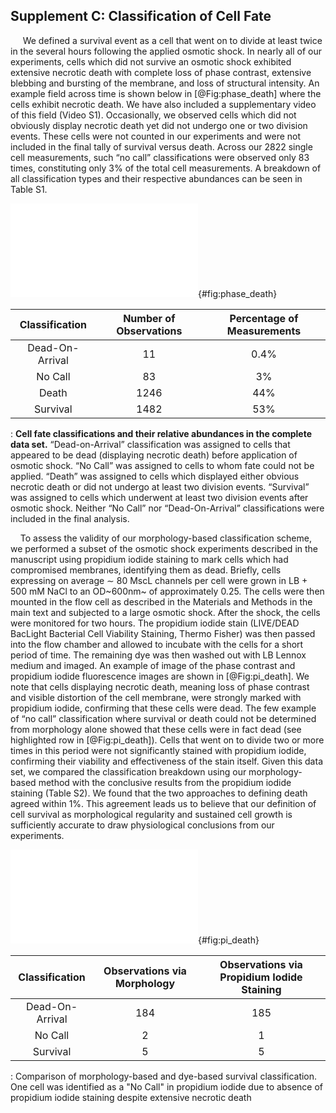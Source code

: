 ## Supplement C: Classification of Cell Fate

&nbsp;&nbsp;&nbsp;&nbsp; We defined a survival event as a cell that went on
to divide at least twice in the several hours following the applied osmotic
shock. In nearly all of our experiments, cells which did not survive an
osmotic shock exhibited extensive necrotic death with complete loss of phase
contrast, extensive blebbing and bursting of the membrane, and loss of
structural intensity. An example field across time is shown below in
[@Fig:phase_death] where the cells exhibit necrotic death. We have also
included a supplementary video of this field (Video S1). Occasionally, we
observed cells which did not obviously display necrotic death yet did not
undergo one or two division events. These cells were not
counted in our experiments and were not included in the final tally of
survival versus death. Across our 2822 single cell measurements, such “no
call” classifications were observed only 83 times, constituting only 3% of
the total cell measurements. A breakdown of all classification types and
their respective abundances can be seen in Table S1.

![**Time lapse of a representative field after osmotic shock and the resulting classifications.** Each row shows an individual cell or pair of neighboring cells over time after the application of a fast osmotic shock. Cells classified as dead are denoted by red arrows. The lone surviving cell in this field (bottom row, top ¼ of image) is marked in green. The video file of this field can be found in the supplementary material as Video S1.](../figs/figRX_death_example_annotated.pdf){#fig:phase_death}

| **Classification** | **Number of Observations** | **Percentage of Measurements**|
| :--: | :--: | :--: |
| Dead-On-Arrival | 11 | 0.4% |
| No Call | 83 | 3% | 
| Death | 1246 | 44% |
| Survival | 1482 | 53% |
: **Cell fate classifications and their relative abundances in the complete data set.**  “Dead-on-Arrival” classification was assigned to cells that appeared to be dead (displaying necrotic death) before application of osmotic shock. “No Call” was assigned to cells to whom fate could not be applied. “Death” was assigned to cells which displayed either obvious necrotic death or did not undergo at least two division events.  “Survival” was assigned to cells which underwent at least two division events after osmotic shock. Neither “No Call” nor “Dead-On-Arrival” classifications were included in the final analysis. 

&nbsp;&nbsp;&nbsp;&nbsp;To assess the validity of our morphology-based
classification scheme, we performed a subset of the osmotic shock experiments
described in the manuscript using propidium iodide staining to mark cells
which had compromised membranes, identifying them as dead. Briefly, cells
expressing on average $\sim$ 80 MscL channels per cell were grown in LB + 500
mM NaCl to an OD~600nm~ of approximately 0.25. The cells were then mounted in
the flow cell as described in the Materials and Methods in the main text and
subjected to a large osmotic shock. After the shock, the cells were monitored
for two hours. The propidium iodide stain (LIVE/DEAD BacLight Bacterial Cell Viability Staining, Thermo Fisher)
was then passed into the flow chamber and allowed to incubate with the cells
for a short period of time. The remaining dye was then washed out with LB
Lennox medium and imaged. An example of image of the phase contrast and
propidium iodide fluorescence images are shown in [@Fig:pi_death]. We note
that cells displaying necrotic death, meaning loss of phase
contrast and visible distortion of the cell membrane, were strongly marked
with propidium iodide, confirming that these cells were dead. The
few example of “no call” classification where survival or death could not be
determined from morphology alone showed that these cells were in fact dead
(see highlighted row in [@Fig:pi_death]). Cells that went on to divide two or
more times in this period were not significantly stained with propidium
iodide, confirming their viability and effectiveness of the stain itself.
Given this data set, we compared the classification breakdown using our
morphology-based method with the conclusive results from the propidium iodide
staining (Table S2). We found that the two approaches to defining death
agreed within 1%. This agreement leads us to believe that our definition of
cell survival as morphological regularity and sustained cell growth is
sufficiently accurate to draw physiological conclusions from our experiments.

![Representative images of propidium iodide staining after a strong osmotic shock. Phase contrast images of individual or pairs of cells as a function of time (columns). The final column corresponds to fluorescence from propidium iodide. Bright fluorescence indicates intercalation with DNA indicating cell death. Classification of survival based only from morphology  is shown as text in the final column. Highlighted row indicates a “no call” event where morphology alone could not be used to determine survival or death. 
](../figs/figRX_dye_example_annotated.pdf){#fig:pi_death}

| **Classification** | **Observations via Morphology** | **Observations via Propidium Iodide Staining**|
| :--: | :--: | :--: |
| Dead-On-Arrival | 184 | 185 |
| No Call | 2 | 1 |
| Survival | 5 | 5 | 
: Comparison of morphology-based and dye-based survival classification. One cell was identified as a "No Call" in propidium iodide due to absence of propidium iodide staining despite extensive necrotic death 
